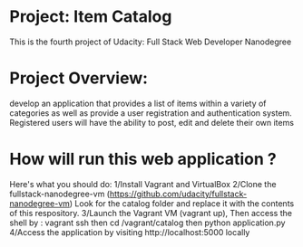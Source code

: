# Project: Item Catalog
This is the fourth project of Udacity: Full Stack Web Developer Nanodegree

# Project Overview:
develop an application that provides a list of items within a variety of categories as well as provide a user registration and authentication system. 
Registered users will have the ability to post, edit and delete their own items

# How will run this web application ?
Here's what you should do:
1/Install Vagrant and VirtualBox
2/Clone the fullstack-nanodegree-vm (https://github.com/udacity/fullstack-nanodegree-vm) Look for the catalog folder and replace it with the contents of this respository.
3/Launch the Vagrant VM (vagrant up), Then access the shell by : vagrant ssh then cd /vagrant/catalog then python application.py
4/Access the application by visiting http://localhost:5000 locally
